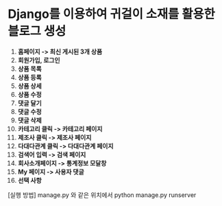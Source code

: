 # Django를 이용하여 귀걸이 소재를 활용한 블로그 생성 

1. **홈페이지 -> 최신 게시된 3개 상품**
2. **회원가입, 로그인**
3. **상품 목록**
4. **상품 등록**
5. **상품 상세**
6. **상품 수정**
7. **댓글 달기**
8. **댓글 수정**
9. **댓글 삭제**
10. **카테고리 클릭 -> 카테고리 페이지**
11. **제조사 클릭 -> 제조사 페이지**
12. **다대다관계 클릭 -> 다대다관계 페이지**
13. **검색어 입력 -> 검색 페이지**
14. **회사소개페이지 -> 통계정보 모달창**
15. **My 페이지 -> 사용자 댓글**
16. **선택 사항**


[실행 방법] 
manage.py 와 같은 위치에서 python manage.py runserver 
